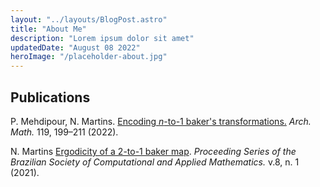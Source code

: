 ```yaml
---
layout: "../layouts/BlogPost.astro"
title: "About Me"
description: "Lorem ipsum dolor sit amet"
updatedDate: "August 08 2022"
heroImage: "/placeholder-about.jpg"
---
```


## Publications
P. Mehdipour, N. Martins. [Encoding $n$-to-1 baker's transformations.](http://dx.doi.org/10.1007/s00013-022-01743-z) _Arch. Math._ 119, 199–211 (2022).

N. Martins [Ergodicity of a 2-to-1 baker map](http://dx.doi.org/10.5540/03.2021.008.01.0404). _Proceeding Series of the Brazilian Society of Computational and Applied Mathematics._ v.8, n. 1 (2021).
